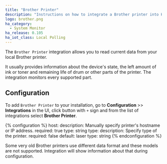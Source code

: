```yaml
---
title: "Brother Printer"
description: "Instructions on how to integrate a Brother printer into Home Assistant."
logo: brother.png
ha_category:
  - System Monitor
ha_release: 0.105
ha_iot_class: Local Polling
---
```


The `Brother Printer` integration allows you to read current data from your local Brother printer.

It usually provides information about the device's state, the left amount of ink or toner and remaining life of drum or other parts of the printer.
The integration monitors every supported part.

## Configuration

To add `Brother Printer` to your installation, go to **Configuration** >> **Integrations** in the UI, click button with `+` sign and from the list of integrations select **Brother Printer**.

{% configuration %}
host:
  description: Manually specify printer's hostname or IP address.
  required: true
  type: string
type:
  description: Specify type of the printer.
  required: false
  default: laser
  type: string
{% endconfiguration %}

<div class="note warning">
Some very old Brother printers use different data format and these models are not supported. Integration will show information about that during configuration.
</div>
